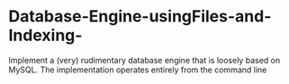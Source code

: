 # Database-Engine-usingFiles-and-Indexing-
 Implement a (very) rudimentary database engine that is loosely based on MySQL. The implementation operates entirely from the command line
